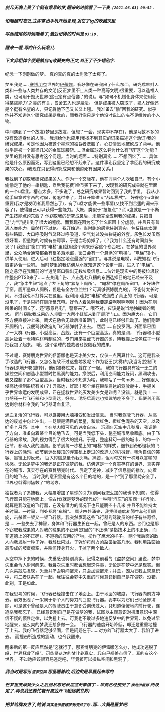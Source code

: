 ##### 前几天晚上做了个挺有意思的梦,醒来的时候看了一下表, `(2021.06.03) 00:52` .
##### 怕睡醒时忘记,立即拿出手机开始复现,发在了tg的收藏夹里.
##### 写到结尾的时候睡着了,最后记得的时间是 `03:10` .
##### 醒来一看,写的什么玩意儿.
##### 下文非粗体字便是摘自tg收藏夹的正文,纠正了不少错别字.

纪念一下刚刚做的梦。
真的真的真的太刺激了太爽了。

梦里我是……[赛博朋克](https://zh.wikipedia.org/zh-hans/%E8%B5%9B%E5%8D%9A%E6%9C%8B%E5%85%8B)世界的[伊蕾娜](https://zh.moegirl.org.cn/index.php?title=%E4%BC%8A%E8%95%BE%E5%A8%9C)。我好像在研究出了什么东西，研究成果对人类和一些与人类共存的文明(反正梦里不止人类一种高等文明)很重要，可以造福人类，也可用于毁灭世界(这设定有点俗套了的说)。与“如何不机械化身体来使用获得某些能力”之类的有关，四舍五入也是魔法。
但是成果被人窃取了，那人好像还是个挺有名望的人，只记得他下巴又长又上翘。
我准备去“偷”回我的研究。似乎他并不知道这个研究成果是我的，而我好像只是个他没听说过的名不见经传的小人物。

中间遇到了一个故友(梦里是故友，但想了一会，现实中不存在)，他是为数不多的没有改造身体的人类。
我想给他也应用(我找不到其它的词来描述这个动词)我的研究成果。可是他因为被这个星球的独裁者洗脑了，心甘情愿地被砍成了两半。他似乎是被一个直径几米的金属球腰斩……但金属球这么钝为什么有“切”这个功能？梦里的我并没有思考这个问题。当时的场面……特别真实……不想回忆了……
具体他是什么原因而死，写到这里已经想不起来了。这件事让我坚定了拿回我的研究成果的决心。(我现在只记得研究成果和他的死有因果关系。)

我找到了窃取我研究成果的人。作为一个交际花，他在向两个人吹嘘自己。有个小偷偷走了他的一串钥匙，然后我花费1金币买下来了，发现我的研究成果就在里面的一个u盘里。槽点太多，不多说了，总之研究成果暂时回到了我的手里。
我从小偷手里拿过东西的时候，他追过来了，并且开始进入“战斗模式”。
好像这个u盘很重要(我才是发明者我居然忘了)，有了u盘才能做一些事情(又找不到合适的词来形容了)，使得自己可以获得一些能力。大概，类似于“技能点”？而u盘就是一个不断产生技能点的东西？
他窃取我的研究成果后，未能完全应用我的成果，只把自己“力气”提升到了很大的程度。而我现在因为忘了什么原因十分虚弱，并且只有普通人类能力，显然打不过他。
我开始逃。当时跑的感觉特别真实，包括鞋底太硬有些硌脚、大口呼吸时气流经过呼吸道、空气划过没拉拉链的外套。灰色长发虽然很好看，但是跑的时候有些碍事，于是当场剪掉了。(？我为什么还有时间剪头发？)
我逃到“窗口”的“电梯”里(就用这个词来形容这个东西吧)。在梦里的世界观里，公众场合通常都会有很多落地窗，窗口会有一个悬浮的“电梯”。“电梯”较小，供单人使用，进入后可飞往指定地点最近的“窗口”。与其说是电梯，叫做短程飞行器更适合一些吧。
当时梦里的我仿佛从小就知道这个设定一般，进入了“电梯”。随之悬浮在我面前的半透明窗口弹出无数垃圾信息……估计是现实中的我被垃圾软件整出PTSD来了……去关闭广告、点击乱七八糟的东西选择目的地已经来不及了，我“急中生智”地点了左下角的“紧急上厕所”。
“电梯”停在厕所窗口，正好堵住了窗。厕所是单人厕所，但是有全方位监控(？可真够赛博朋克的)，不能待太长时间。不过我也不打算呆在这里。我利用u盘把“电梯”改造成了真正的飞行器。可是没电了，于是只好在厕所里充电。好令人着急啊我要跑路啊啊啊啊啊！
因为在厕所呆的时间长了，还“恶意耗电”，警察来了。哦不对，应该是说当地独裁者的鹰犬。
同时窃取我成果的人领着一大帮小跟班来到了厕所门口。因为鹰犬在，它们不方便直接冲上来。鹰犬在勒令无效后准备砸门，此时电已经够启动了。他们刚砸开厕所门，我便驾驶改造的飞行器弹射了出去。
然后……自投罗网。外面早已围了一大群飞行器、小型高达、战舰，还有一个巨型高达。真的是网，飞行器和小型高达扯着一张特殊材料制成的、专门用来拦截飞行器的网，待我撞上便包粽子一样把我包了起来。
哦，这个星球的独裁者也觊觎我的成果。

不过呢，赛博朋克世界的伊蕾娜也是天才美少女，仅仅一点网算什么。这可是我亲手改造的飞行器，又怎么能敌不过这些垃圾呢？作为卷王(大雾)的我当场(控制飞行器)原地开卷(旋转)，他们被卷过来，撞在了一起。
我的飞行器具有独一无二的操控空间和创造小型暂时性黑洞的能力。挣脱后，利用空间能力躲闪，黑洞攻击。
我又控制了那个巨型高达。当时我也不知道为啥，我嘀咕了一句md5……好像跟入侵高达控制系统有关(？)
开高达，好耶！那个坐在巨型高达的驾驶舱中，手握关乎世界命运的发明成果，正在拯救世界的灰发美少女是谁呢？没错，就是我！
一刀劈死一片飞行器和小型高达，好爽。清场后高达也损毁地差不多了，我便利用高达剩余材料令我的飞行器满血复活。

满血复活的飞行器，可以直接用大脑接受和发出信息。
当时我驾驶飞行器，从高达的废墟中向上冲出，一眨眼是满目的繁星，和紫红色、橙红色混杂的天空，以及好多个月亮，其中一个在以肉眼可见的速度自转。
沉溺在天空中几秒后，我调整了方向，准备向着某个目的地飞去。可是当我低下头，整座城市尽收眼底。由于飞行器的缘故，我的视力得到了很大的提升。于是，整座科幻一般的城市，的每一个细节，都涌入我的脑海。细节到每一栋楼上的“电梯”的样式，细节到奇形怪状的飞行器上的涂鸦，细节到远处楼顶的浮空桥上走过的改造人的机械臂、嘴角自信的笑容、墨镜上的反光。
巨大的信息量令我头痛。痛苦，但同时又有一种难以言喻的快感。无论是梦中的我还是正在做梦的我。仿佛这是一个真实存在的世界、真实存在的城市、真实存在的赛博朋克时代。
我定了定神，减少了信息量的接收，向着目的地飞去。
当时我的意识里是有这么个目的地的，是一个“到了那里就安全了，世界也就得到拯救了”的地方。

独裁者为了追捕我，大幅度增加了星球的引力(别问我怎么加的我也不知道)，使得飞行器只能在地面上，像古代(就是梦外的现代)的一种叫“汽车”的东西一样行驶。就算是我改造的飞行器，在没有借力的情况下也只能腾空十几米 并且不能维持太长时间。一时间，到处都是“车祸”。
鹰犬四处涌来，我凭借速度和腾空与他们周旋，击杀着一架又一架飞行器。我突然发现这些飞行器的驾驶员的样子有些奇怪，是……一些失去了神智，身体和飞行器生长在一起，曾经是人的东西。它们也是那个窃取我成果的人对我的成果的不正确(这里的“不正确”是指技术上的不正确，而非道德上的不正确)、不道德的应用的产物，扮作了鹰犬的样子。
两个我后面的敌人向我发射一种子弹，我轻松闪过，子弹却将前方的路面抬高几米。我利用路面抬高形成的坡度腾空，并瞬间转身开火，干掉了两个敌人。

从空中掉下来的时候，失重感也特别真实。记得之前看的《盗梦空间》里说，梦中失重会令人瞬间醒来。我每次失重时都会想起这件事，无论是在梦中还是现实。但几次实践后发现，失重并不会瞬间醒来，只会加速醒来；并且，因为在我主观意识中，将二者联系在了一起，我往往会梦中失重的时候意识到自己是在做梦。没错，此刻，正是如此。

在我思考的时候，飞行器已经撞击在了地面上。由于地面的坡度，飞行器向前方冲去。前方出现了一架属于那个人的势力的巨型飞行器。我本以为它们已经全部清除，可是这个曾经是人的驾驶员由于意识受创伤过大，只知道傻傻地向前行驶，连追杀我都忘了。
已经意识到自己是在做梦的我，试图以主观意识对抗潜意识中深信不疑的惯性定律，以免撞上去。可我也不敢过多地违反梦中的世界观，以免过早地醒来，这么爽的梦我还想多做一会。
飞行器的速度开始降低，却还是重重地撞了上去。我的飞行器足够坚固，但是问题在于……对方的飞行器太大了，我陷了进去。
而撞击所造成的震动，也令我醒来。

醒来后的第一反应居然是“这就行了，那赛博朋克的伊雷娜怎么办，她成功逃脱了吗，世界拯救了吗”。可能是这次的梦比较真实，我自己都差点信了，真的有这个世界。
不过她应该很容易逃走吧，毕竟都可以操纵空间和黑洞了。

##### 我当时是写到 `盗梦空间` 那里睡着的,后边的是早晨起来写的.
##### 在梦里变成美少女之后居然忘记做涩涩的事情了...毕竟已经接受了 `我是伊雷娜` 的设定了.再说我还要忙着开高达开飞船拯救世界)
##### 把梦给群友讲了,她说 `其实是伊雷娜梦到变成了你` .那...大概是噩梦吧.